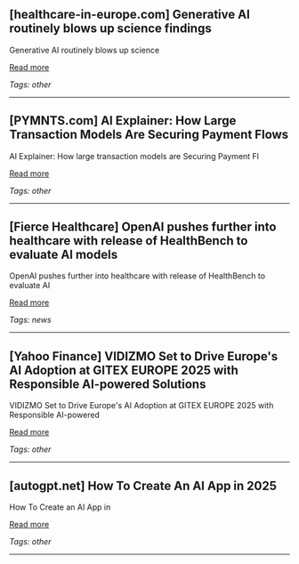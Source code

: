 ## [healthcare-in-europe.com] Generative AI routinely blows up science findings

Generative AI routinely blows up science

[Read more](https://healthcare-in-europe.com/en/news/generative-ai-llm-exaggeration-science.html)

_Tags: other_

---
## [PYMNTS.com] AI Explainer: How Large Transaction Models Are Securing Payment Flows

AI Explainer: How large transaction models are Securing Payment Fl

[Read more](https://www.pymnts.com/artificial-intelligence-2/2025/ai-explainer-how-large-transaction-models-are-securing-payment-flows/)

_Tags: other_

---
## [Fierce Healthcare] OpenAI pushes further into healthcare with release of HealthBench to evaluate AI models

OpenAI pushes further into healthcare with release of HealthBench to evaluate AI

[Read more](https://www.fiercehealthcare.com/ai-and-machine-learning/openai-pushes-further-healthcare-release-healthbench-evaluate-ai-models)

_Tags: news_

---
## [Yahoo Finance] VIDIZMO Set to Drive Europe's AI Adoption at GITEX EUROPE 2025 with Responsible AI-powered Solutions

VIDIZMO Set to Drive Europe's AI Adoption at GITEX EUROPE 2025 with Responsible AI-powered

[Read more](https://finance.yahoo.com/news/vidizmo-set-drive-europes-ai-154000659.html)

_Tags: other_

---
## [autogpt.net] How To Create An AI App in 2025

How To Create an AI App in

[Read more](https://autogpt.net/how-to-create-an-ai-app-in-2025/)

_Tags: other_

---
